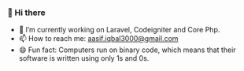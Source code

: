 ### 👋 Hi there

- 🔭 I’m currently working on Laravel, Codeigniter and Core Php.
- 📫 How to reach me: aasif.iqbal3000@gmail.com
- 😄 Fun fact: Computers run on binary code, which means that their software is written using only 1s and 0s.

